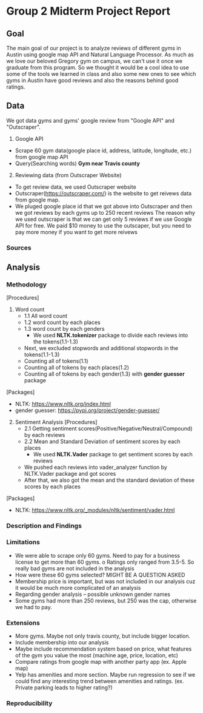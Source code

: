 # Group 2 Midterm Project Report

## Goal

The main goal of our project is to analyze reviews of different gyms in Austin using google map API and Natural Language Processor. As much as we love our beloved Gregory gym on campus, we can't use it once we graduate from this program. So we thought it would be a cool idea to use some of the tools we learned in class and also some new ones to see which gyms in Austin have good reviews and also the reasons behind good ratings. 

## Data
We got data gyms and gyms' google review from "Google API" and "Outscraper".

1. Google API
*	Scrape 60 gym data(google place id, address, latitude, longitude, etc.) from google map API
*	Query(Searching words) **Gym near Travis county**

2. Reviewing data (from Outscraper Website)
* To get review data, we used Outscraper website
* Outscraper(https://outscraper.com/) is the website to get reivews data from google map.
* We pluged google place id that we got above into Outscraper and then we got reviews by each gyms up to 250 recent reviews
The reason why we used outscraper is that we can get only 5 reviews if we use Google API for free.
We paid $10 money to use the outscaper, but you need to pay more money if you want to get more reivews

### Sources

## Analysis



### Methodology
[Procedures]
1. Word count
     * 1.1 All word count
     * 1.2 word count by each places
     * 1.3 word count by each genders
          - We used **NLTK.tokenizer** package to divide each reviews into the tokens(1.1-1.3)
   - Next, we excluded stopwords and additional stopwords in the tokens(1.1-1.3)
   - Counting all of tokens(1.1)
   - Counting all of tokens by each places(1.2)
   - Counting all of tokens by each gender(1.3) with **gender guesser** package

[Packages]
* NLTK: https://www.nltk.org/index.html
* gender guesser: https://pypi.org/project/gender-guesser/

2. Sentiment Analysis
[Procedures]
    * 2.1 Getting sentiment scores(Positive/Negative/Neutral/Compound) by each reviews  
    * 2.2 Mean and Standard Deviation of sentiment scores by each places
    	- We used **NLTK.Vader** package to get sentiment scores by each reviews
     - We pushed each reviews into vader_analyzer function by NLTK.Vader package and got scores
     - After that, we also got the mean and the standard deviation of these scores by each places

[Packages]
* NLTK: https://www.nltk.org/_modules/nltk/sentiment/vader.html

### Description and Findings

### Limitations

-	We were able to scrape only 60 gyms. Need to pay for a business license to get more than 60 gyms.
o	Ratings only ranged from 3.5-5. So really bad gyms are not included in the analysis
-	How were these 60 gyms selected? MIGHT BE A QUESTION ASKED
-	Membership price is important, but was not included in our analysis cuz it would be much more complicated of an analysis
-	Regarding gender analysis – possible unknown gender names
-	Some gyms had more than 250 reviews, but 250 was the cap, otherwise we had to pay.


### Extensions

-	More gyms. Maybe not only travis county, but include bigger location.
-	Include membership into our analysis
-	Maybe include recommendation system based on price, what features of the gym you value the most (machine age, price, location, etc)
-	Compare ratings from google map with another party app (ex. Apple map)
-	Yelp has amenities and more section. Maybe run regression to see if we could find any interesting trend between amenities and ratings. (ex. Private parking leads to higher rating?)


### Reproducibility
